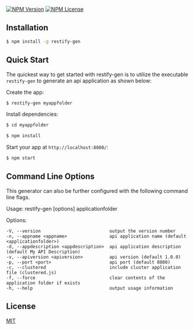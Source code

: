 [![NPM Version][npm-image]][npm-url] 
[![NPM License][npm-license]][npm-url]

[npm-image]: https://img.shields.io/badge/restify--gen-1.0.8-blue.svg
[npm-url]: https://www.npmjs.com/package/restify-gen
[npm-license]: https://img.shields.io/npm/l/restify-gen.svg

## Installation

```sh
$ npm install -g restify-gen
```

## Quick Start

The quickest way to get started with restify-gen is to utilize the executable `restify-gen` to generate an api application as shown below:

Create the app:

```bash
$ restify-gen myappfolder
```

Install dependencies:

```bash
$ cd myappfolder

$ npm install
```

Start your app at `http://localhost:8080/`:

```bash
$ npm start
```

## Command Line Options

This generator can also be further configured with the following command line flags.

Usage: restify-gen [options] applicationfolder

  Options:

    -V, --version                          output the version number
    -n, --appname <appname>                api application name (default <applicationfolder>)
    -d, --appdescription <appdescription>  api application description (default My API Description)
    -v, --apiversion <apiversion>          api version (default 1.0.0)
    -p, --port <port>                      api port (default 8080)
    -c, --clustered                        include cluster application file (clustered.js)
    -f, --force                            clear contents of the application folder if exists
    -h, --help                             output usage information

## License

[MIT](LICENSE)
